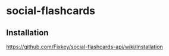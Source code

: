 ﻿# social-flashcards

## Installation
https://github.com/Fixkey/social-flashcards-api/wiki/Installation
